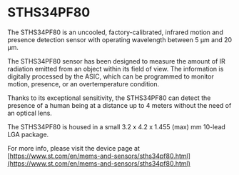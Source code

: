 # STHS34PF80

The STHS34PF80 is an uncooled, factory-calibrated, infrared motion and presence
detection sensor with
operating wavelength between 5 µm and 20 µm.

The STHS34PF80 sensor has been designed to measure the amount of IR radiation
emitted from an object within
its field of view. The information is digitally processed by the ASIC, which
can be programmed to monitor motion,
presence, or an overtemperature condition.

Thanks to its exceptional sensitivity, the STHS34PF80 can detect the presence
of a human being at a distance up
to 4 meters without the need of an optical lens.

The STHS34PF80 is housed in a small 3.2 x 4.2 x 1.455 (max) mm 10-lead LGA
package.

For more info, please visit the device page at [https://www.st.com/en/mems-and-sensors/sths34pf80.html](https://www.st.com/en/mems-and-sensors/sths34pf80.html)

